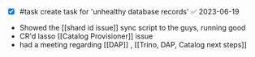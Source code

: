- [x] #task create task for 'unhealthy database records' ✅ 2023-06-19
- Showed the [[shard id issue]] sync script to the guys, running good
- CR'd lasso [[Catalog Provisioner]] issue
- had a meeting regarding [[DAP]] , [[Trino, DAP, Catalog next steps]]
